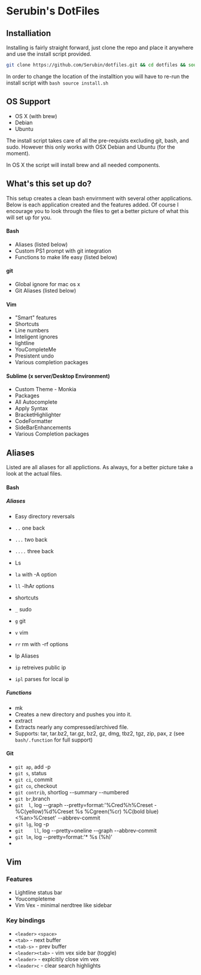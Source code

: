 # Serubin's DotFiles

## Installiation

Installing is fairly straight forward, just clone the repo and place it anywhere and use the install script provided.
```bash
git clone https://github.com/Serubin/dotfiles.git && cd dotfiles && source install.sh
```
In order to change the location of the installtion you will have to re-run the install script with ```bash source install.sh ```

## OS Support
* OS X (with brew)
* Debian
* Ubuntu

The install script takes care of all the pre-requists excluding git, bash, and sudo. However this only works with OSX Debian and Ubuntu (for the moment). 

In OS X the script will install brew and all needed components. 

## What's this set up do?

This setup creates a clean bash envirnment with several other applications. Below is each application created and the features added. Of course I encourage you to look through the files to get a better picture of what this will set up for you.

#### Bash
*   Aliases (listed below)
*   Custom PS1 prompt with git integration
*   Functions to make life easy (listed below)

#### git
* Global ignore for mac os x
* Git Aliases (listed below)

#### Vim
* "Smart" features
* Shortcuts
* Line numbers
* Inteligent ignores
* lightline
* YouCompleteMe
* Presistent undo
* Various completion packages

#### Sublime (x server/Desktop Environment)
* Custom Theme - Monkia
* Packages
 * All Autocomplete
 * Apply Syntax
 * BracketHighlighter
 * CodeFormatter
 * SideBarEnhancements
 * Various Completion packages

## Aliases
Listed are all aliases for all applictions. As always, for a better picture take a look at the actual files.

#### Bash
##### Aliases
* Easy directory reversals
 * ```..``` one back
 * ```...``` two back
 * ```....``` three back
* Ls
 * ```la``` with -A option
 * ```ll``` -lhAr options
* shortcuts
 * ```_``` sudo
 * ```g``` git
 * ```v``` vim
 * ```rr``` rm with -rf options

* Ip Aliases
 * ```ip``` retreives public ip
 * ```ipl``` parses for local ip

##### Functions
* mk <new directory>
 * Creates a new directory and pushes you into it. 
* extract
 * Extracts nearly any compressed/archived file.
 * Supports: tar, tar.bz2, tar.gz, bz2, gz, dmg, tbz2, tgz, zip, pax, z (see ```bash/.function``` for full support)

#### Git
* ```git ap```, add -p
* ```git s```, status
* ```git ci```, commit
* ```git co```, checkout
* ```git contrib```, shortlog --summary --numbered
* ```git br```,branch
* ```git  l```, log --graph --pretty=format:'%Cred%h%Creset -%C(yellow)%d%Creset %s %Cgreen(%cr) %C(bold blue)<%an>%Creset' --abbrev-commit
* ```git lg```, log -p
* ```git 	ll```, log --pretty=oneline --graph --abbrev-commit
* ```git lm```, log --pretty=format:'* %s (%h)'
* 

## Vim

### Features
* Lightline status bar
* Youcompleteme
* Vim Vex - minimal nerdtree like sidebar

### Key bindings
* ```<leader>``` ```<space>```
* ```<tab>``` - next buffer
* ```<tab-s>``` - prev buffer
* ```<leader><tab>``` - vim vex side bar (toggle)
* ```<leader>``` - explcitily close vim vex
* ```<leader>c``` - clear search highlights
